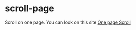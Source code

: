 scroll-page
===========

Scroll on one page. You can look on this site [One page Scroll](https://github.com/peachananr/onepage-scroll)
